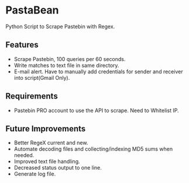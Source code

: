 # PastaBean
Python Script to Scrape Pastebin with Regex. 

## Features
- Scrape Pastebin, 100 queries per 60 seconds.
- Write matches to text file in same directory.
- E-mail alert. Have to manually add credentials for sender and receiver  into script(Gmail Only).

## Requirements
- Pastebin PRO account to use the API to scrape. Need to Whitelist IP.

## Future Improvements
- Better RegeX current and new.
- Automate decoding files and collecting/indexing MD5 sums when needed.
- Improved text file handling.
- Decreased status output to one line.
- Generate log file.


